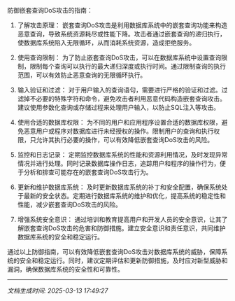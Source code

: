 防御嵌套查询DoS攻击的指南：

1. 了解攻击原理：
   嵌套查询DoS攻击是利用数据库系统中的嵌套查询功能来构造恶意查询，导致系统资源耗尽或性能下降。攻击者通过嵌套查询的递归执行，使数据库系统陷入无限循环，从而消耗系统资源，造成拒绝服务。

2. 使用查询限制：
   为了防止嵌套查询DoS攻击，可以在数据库系统中设置查询限制，限制每个查询可以执行的最大递归深度或执行时间。通过限制查询的执行范围，可以有效防止恶意查询的无限循环执行。

3. 输入验证和过滤：
   对于用户输入的查询语句，需要进行严格的验证和过滤。过滤掉不必要的特殊字符和命令，避免攻击者利用恶意代码构造嵌套查询攻击。建议使用参数化查询或存储过程来处理用户输入，以防止SQL注入等攻击。

4. 使用合适的数据库权限：
   为不同的用户和应用程序设置合适的数据库权限，避免恶意用户或程序对数据库进行未经授权的操作。限制用户的查询和执行权限，只允许其执行必要的操作，可以有效降低嵌套查询DoS攻击的风险。

5. 监控和日志记录：
   定期监控数据库系统的性能和资源利用情况，及时发现异常情况并进行处理。同时记录数据库操作日志，追踪用户和程序的操作行为，便于分析和排查可能存在的嵌套查询DoS攻击行为。

6. 更新和维护数据库系统：
   及时更新数据库系统的补丁和安全配置，确保系统处于最新的安全状态。定期进行数据库系统的维护和优化，提高系统的稳定性和性能，减少嵌套查询DoS攻击的风险。

7. 增强系统安全意识：
   通过培训和教育提高用户和开发人员的安全意识，让其了解嵌套查询DoS攻击的危害和防御措施。建立安全意识和责任意识，共同维护数据库系统的安全和稳定运行。

通过以上防御指南，可以有效降低嵌套查询DoS攻击对数据库系统的威胁，保障系统的安全和稳定运行。同时，建议定期评估和更新防御措施，及时应对新型威胁和漏洞，确保数据库系统的安全性和可靠性。

---

*文档生成时间: 2025-03-13 17:49:27*
